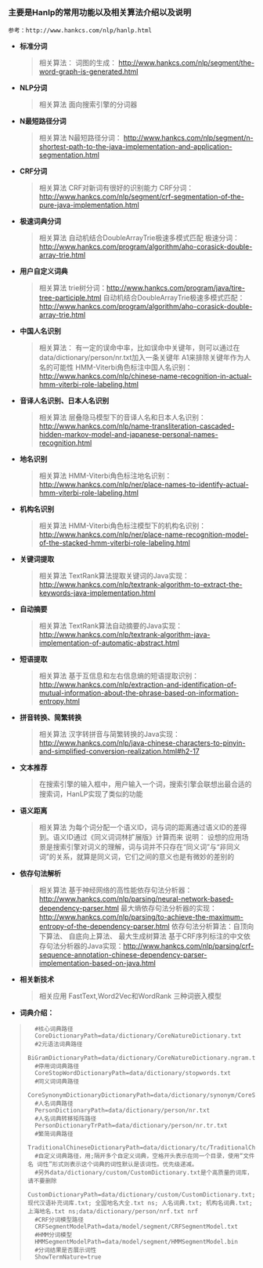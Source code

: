 ### 主要是Hanlp的常用功能以及相关算法介绍以及说明
    参考：http://www.hankcs.com/nlp/hanlp.html
- **标准分词**
    > 相关算法：
        词图的生成： http://www.hankcs.com/nlp/segment/the-word-graph-is-generated.html
- **NLP分词**
    >相关算法
        面向搜索引擎的分词器
- **N最短路径分词**
    >相关算法
        N最短路径分词： http://www.hankcs.com/nlp/segment/n-shortest-path-to-the-java-implementation-and-application-segmentation.html
- **CRF分词**
    >相关算法
        CRF对新词有很好的识别能力
        CRF分词：http://www.hankcs.com/nlp/segment/crf-segmentation-of-the-pure-java-implementation.html
- **极速词典分词**
    >相关算法
        自动机结合DoubleArrayTrie极速多模式匹配
        极速分词：http://www.hankcs.com/program/algorithm/aho-corasick-double-array-trie.html
- **用户自定义词典**
    >相关算法
        trie树分词：http://www.hankcs.com/program/java/tire-tree-participle.html
        自动机结合DoubleArrayTrie极速多模式匹配：http://www.hankcs.com/program/algorithm/aho-corasick-double-array-trie.html
- **中国人名识别**
    >相关算法：
        有一定的误命中率，比如误命中关键年，则可以通过在data/dictionary/person/nr.txt加入一条关键年 A1来排除关键年作为人名的可能性
        HMM-Viterbi角色标注中国人名识别：http://www.hankcs.com/nlp/chinese-name-recognition-in-actual-hmm-viterbi-role-labeling.html
- **音译人名识别、日本人名识别**
    >相关算法
        层叠隐马模型下的音译人名和日本人名识别：http://www.hankcs.com/nlp/name-transliteration-cascaded-hidden-markov-model-and-japanese-personal-names-recognition.html
- **地名识别**
    >相关算法
        HMM-Viterbi角色标注地名识别：http://www.hankcs.com/nlp/ner/place-names-to-identify-actual-hmm-viterbi-role-labeling.html
- **机构名识别**
    >相关算法
        HMM-Viterbi角色标注模型下的机构名识别：http://www.hankcs.com/nlp/ner/place-name-recognition-model-of-the-stacked-hmm-viterbi-role-labeling.html
- **关键词提取**
    >相关算法
        TextRank算法提取关键词的Java实现：http://www.hankcs.com/nlp/textrank-algorithm-to-extract-the-keywords-java-implementation.html
- **自动摘要**
    >相关算法
        TextRank算法自动摘要的Java实现：http://www.hankcs.com/nlp/textrank-algorithm-java-implementation-of-automatic-abstract.html
- **短语提取**
    >相关算法
        基于互信息和左右信息熵的短语提取识别：http://www.hankcs.com/nlp/extraction-and-identification-of-mutual-information-about-the-phrase-based-on-information-entropy.html
- **拼音转换、简繁转换**
    >相关算法
        汉字转拼音与简繁转换的Java实现：http://www.hankcs.com/nlp/java-chinese-characters-to-pinyin-and-simplified-conversion-realization.html#h2-17
- **文本推荐**
    >在搜索引擎的输入框中，用户输入一个词，搜索引擎会联想出最合适的搜索词，HanLP实现了类似的功能
- **语义距离**
    >相关算法
        为每个词分配一个语义ID，词与词的距离通过语义ID的差得到。语义ID通过《同义词词林扩展版》计算而来
    >说明：
        设想的应用场景是搜索引擎对词义的理解，词与词并不只存在“同义词”与“非同义词”的关系，就算是同义词，它们之间的意义也是有微妙的差别的
- **依存句法解析**
    >相关算法
        基于神经网络的高性能依存句法分析器：http://www.hankcs.com/nlp/parsing/neural-network-based-dependency-parser.html
        最大熵依存句法分析器的实现：http://www.hankcs.com/nlp/parsing/to-achieve-the-maximum-entropy-of-the-dependency-parser.html
            依存句法分析算法：自顶向下算法、 自底向上算法、 最大生成树算法
        基于CRF序列标注的中文依存句法分析器的Java实现：http://www.hankcs.com/nlp/parsing/crf-sequence-annotation-chinese-dependency-parser-implementation-based-on-java.html
- **相关新技术**
    >相关应用
        FastText,Word2Vec和WordRank 三种词嵌入模型

- **词典介绍：**
>       #核心词典路径
>       CoreDictionaryPath=data/dictionary/CoreNatureDictionary.txt
>       #2元语法词典路径
>       BiGramDictionaryPath=data/dictionary/CoreNatureDictionary.ngram.txt
>       #停用词词典路径
>       CoreStopWordDictionaryPath=data/dictionary/stopwords.txt
>       #同义词词典路径
>       CoreSynonymDictionaryDictionaryPath=data/dictionary/synonym/CoreSynonym.txt
>       #人名词典路径
>       PersonDictionaryPath=data/dictionary/person/nr.txt
>       #人名词典转移矩阵路径
>       PersonDictionaryTrPath=data/dictionary/person/nr.tr.txt
>       #繁简词典路径
>       TraditionalChineseDictionaryPath=data/dictionary/tc/TraditionalChinese.txt
>       #自定义词典路径，用;隔开多个自定义词典，空格开头表示在同一个目录，使用“文件名 词性”形式则表示这个词典的词性默认是该词性。优先级递减。
>       #另外data/dictionary/custom/CustomDictionary.txt是个高质量的词库，请不要删除
>       CustomDictionaryPath=data/dictionary/custom/CustomDictionary.txt; 现代汉语补充词库.txt; 全国地名大全.txt ns; 人名词典.txt; 机构名词典.txt; 上海地名.txt ns;data/dictionary/person/nrf.txt nrf
>       #CRF分词模型路径
>       CRFSegmentModelPath=data/model/segment/CRFSegmentModel.txt
>       #HMM分词模型
>       HMMSegmentModelPath=data/model/segment/HMMSegmentModel.bin
>       #分词结果是否展示词性
>       ShowTermNature=true
